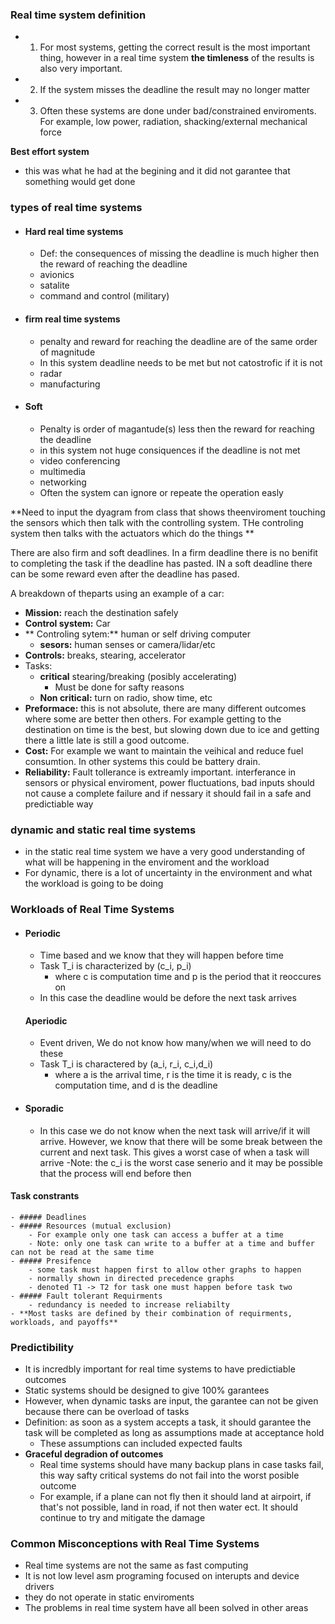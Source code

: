 ### Real time system definition
- 1. For most systems, getting the correct result is the most important thing, however in a real time system **the timleness** of the results is also very important.
- 2. If the system misses the deadline the result may no longer matter
- 3. Often these systems are done under bad/constrained enviroments. For example, low power, radiation, shacking/external mechanical force


**Best effort system**
- this was what he had at the begining and it did not garantee that something would get done

### types of real time systems
- #### Hard real time systems
	- Def: the consequences of missing the deadline is much higher then the reward of reaching the deadline
	- avionics
	- satalite
	- command and control (military)
- #### firm real time systems
	- penalty and reward for reaching the deadline are of the same order of magnitude 
	- In this system deadline needs to be met but not catostrofic if it is not
	- radar 
	- manufacturing
- #### Soft
	- Penalty is order of magantude(s) less then the reward for reaching the deadline
	- in this system not huge consiquences if the deadline is not met
	- video conferencing
	- multimedia
	- networking
	- Often the system can ignore or repeate the operation easly



**Need to input the dyagram from class that shows theenviroment touching the sensors which then talk with the controlling system. THe controling system then talks with the actuators which do the things **


There are also firm and soft deadlines. In a firm deadline there is no benifit to completing the task if the deadline has pasted. IN a soft deadline there can be some reward even after the deadline has pased.


A breakdown of theparts using an example of a car:
- **Mission:** reach the destination safely
- **Control system:** Car
- ** Controling sytem:** human or self driving computer
	- **sesors:** human senses or camera/lidar/etc
- **Controls:** breaks, stearing, accelerator
- Tasks:
	- **critical** stearing/breaking (posibly accelerating)
		- Must be done for safty reasons
	- **Non critical:** turn on radio, show time, etc
- **Preformace:** this is not absolute, there are many different outcomes where some are better then others. For example getting to the destination on time is the best, but slowing down due to ice and getting there a little late is still a good outcome.
- **Cost:** For example we want to maintain the veihical and reduce fuel consumtion. In other systems this could be battery drain.
- **Reliability:** Fault tollerance is extreamly important. interferance in sensors or physical enviroment, power fluctuations, bad inputs should not cause a complete failure and if nessary it should fail in a safe and predictiable way


### dynamic and static real time systems
- in the static real time system we have a very good understanding of what will be happening in the enviroment and the workload
- For dynamic, there is a lot of uncertainty in the environment and what the workload is going to be doing

### Workloads of Real Time Systems
- #### Periodic
	- Time based and we know that they will happen before time
	- Task T_i is characterized by (c_i, p_i) 
		- where c is computation time and p is the period that it reoccures on
	- In this case the deadline would be defore the next task arrives
	
	#### Aperiodic 
	
	- Event driven, We do not know how many/when we will need to do these
	- Task T_i is charactered by (a_i, r_i, c_i,d_i)
		- where a is the arrival time, r is the time it is ready, c is the computation time, and d is the deadline
- #### Sporadic 
	- In this case we  do not know when the next task will arrive/if it will arrive. However, we know that there will be some break between the current and next task. This gives a worst case of when a task will arrive
	-Note: the c_i is the worst case senerio and it may be possible that the process will end before then

 #### Task constrants
	- ##### Deadlines
	- ##### Resources (mutual exclusion)
		- For example only one task can access a buffer at a time
		- Note: only one task can write to a buffer at a time and buffer can not be read at the same time
	- ##### Presifence
		- some task must happen first to allow other graphs to happen
		- normally shown in directed precedence graphs
		- denoted T1 -> T2 for task one must happen before task two
	- ##### Fault tolerant Requirments
		- redundancy is needed to increase reliabilty
	- **Most tasks are defined by their combination of requirments, workloads, and payoffs**


### Predictibility
- It is incredbly important for real time systems to have predictiable outcomes
 - Static systems should be designed to give 100% garantees
 - However, when dynamic tasks are input, the garantee can not be given because there can be overload of tasks
 - Definition: as soon as a system accepts a task, it should garantee the task will be completed as long as assumptions made at acceptance hold
	 - These assumptions can included expected faults
 - **Graceful degradion of outcomes**
	 - Real time systems should have many backup plans in case tasks fail, this way safty critical systems do not fail into the worst posible outcome
	 - For example, if a plane can not fly then it should land at airpoirt, if that's not possible, land in road, if not then water ect. It should continue to try and mitigate the damage
 
 ### Common Misconceptions with Real Time Systems
 - Real time systems are not the same as fast computing
 - It is not low level asm programing focused on interupts and device drivers
 - they do not operate in static enviroments
 - The problems in real time system have all been solved in other areas
